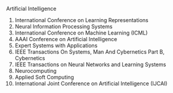 Artificial Intelligence
1. International Conference on Learning Representations
2. Neural Information Processing Systems
3. International Conference on Machine Learning (ICML)
4. AAAI Conference on Artificial Intelligence
5. Expert Systems with Applications
6. IEEE Transactions On Systems, Man And Cybernetics Part B, Cybernetics
7. IEEE Transactions on Neural Networks and Learning Systems
8. Neurocomputing
9. Applied Soft Computing
10. International Joint Conference on Artificial Intelligence (IJCAI)
